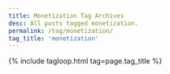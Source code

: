 ```yaml
---
title: Monetization Tag Archives
desc: All posts tagged monetization.
permalink: /tag/monetization/
tag_title: 'monetization'
---
```

{% include tagloop.html tag=page.tag_title %}